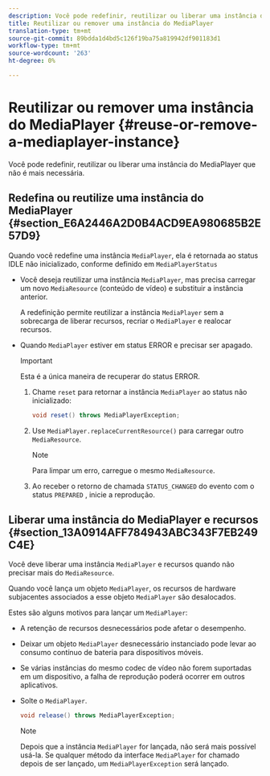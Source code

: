 ```yaml
---
description: Você pode redefinir, reutilizar ou liberar uma instância do MediaPlayer que não é mais necessária.
title: Reutilizar ou remover uma instância do MediaPlayer
translation-type: tm+mt
source-git-commit: 89bdda1d4bd5c126f19ba75a819942df901183d1
workflow-type: tm+mt
source-wordcount: '263'
ht-degree: 0%

---
```



# Reutilizar ou remover uma instância do MediaPlayer {#reuse-or-remove-a-mediaplayer-instance}

Você pode redefinir, reutilizar ou liberar uma instância do MediaPlayer que não é mais necessária.

## Redefina ou reutilize uma instância do MediaPlayer {#section_E6A2446A2D0B4ACD9EA980685B2E57D9}

Quando você redefine uma instância `MediaPlayer`, ela é retornada ao status IDLE não inicializado, conforme definido em `MediaPlayerStatus`

* Você deseja reutilizar uma instância `MediaPlayer`, mas precisa carregar um novo `MediaResource` (conteúdo de vídeo) e substituir a instância anterior.

   A redefinição permite reutilizar a instância `MediaPlayer` sem a sobrecarga de liberar recursos, recriar o `MediaPlayer` e realocar recursos.

* Quando `MediaPlayer` estiver em status ERROR e precisar ser apagado.

   >[!IMPORTANT]
   >
   >Esta é a única maneira de recuperar do status ERROR.

   1. Chame `reset` para retornar a instância `MediaPlayer` ao status não inicializado:

      ```java
      void reset() throws MediaPlayerException; 
      ```

   1. Use `MediaPlayer.replaceCurrentResource()` para carregar outro `MediaResource`.

      >[!NOTE]
      >
      >Para limpar um erro, carregue o mesmo `MediaResource`.

   1. Ao receber o retorno de chamada `STATUS_CHANGED` do evento com o status `PREPARED` , inicie a reprodução.

## Liberar uma instância do MediaPlayer e recursos {#section_13A0914AFF784943ABC343F7EB249C4E}

Você deve liberar uma instância `MediaPlayer` e recursos quando não precisar mais do `MediaResource`.

Quando você lança um objeto `MediaPlayer`, os recursos de hardware subjacentes associados a esse objeto `MediaPlayer` são desalocados.

Estes são alguns motivos para lançar um `MediaPlayer`:

* A retenção de recursos desnecessários pode afetar o desempenho.
* Deixar um objeto `MediaPlayer` desnecessário instanciado pode levar ao consumo contínuo de bateria para dispositivos móveis.
* Se várias instâncias do mesmo codec de vídeo não forem suportadas em um dispositivo, a falha de reprodução poderá ocorrer em outros aplicativos.

* Solte o `MediaPlayer`.

   ```java
   void release() throws MediaPlayerException;
   ```

   >[!NOTE]
   >
   >Depois que a instância `MediaPlayer` for lançada, não será mais possível usá-la. Se qualquer método da interface `MediaPlayer` for chamado depois de ser lançado, um `MediaPlayerException` será lançado.